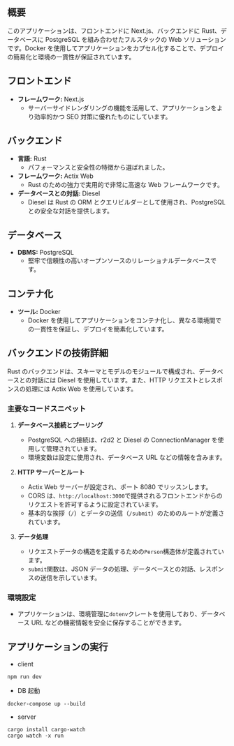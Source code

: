 ## 概要

このアプリケーションは、フロントエンドに Next.js、バックエンドに Rust、データベースに PostgreSQL を組み合わせたフルスタックの Web ソリューションです。Docker を使用してアプリケーションをカプセル化することで、デプロイの簡易化と環境の一貫性が保証されています。

## フロントエンド

- **フレームワーク:** Next.js
  - サーバーサイドレンダリングの機能を活用して、アプリケーションをより効率的かつ SEO 対策に優れたものにしています。

## バックエンド

- **言語:** Rust
  - パフォーマンスと安全性の特徴から選ばれました。
- **フレームワーク:** Actix Web
  - Rust のための強力で実用的で非常に高速な Web フレームワークです。
- **データベースとの対話:** Diesel
  - Diesel は Rust の ORM とクエリビルダーとして使用され、PostgreSQL との安全な対話を提供します。

## データベース

- **DBMS:** PostgreSQL
  - 堅牢で信頼性の高いオープンソースのリレーショナルデータベースです。

## コンテナ化

- **ツール:** Docker
  - Docker を使用してアプリケーションをコンテナ化し、異なる環境間での一貫性を保証し、デプロイを簡素化しています。

## バックエンドの技術詳細

Rust のバックエンドは、スキーマとモデルのモジュールで構成され、データベースとの対話には Diesel を使用しています。また、HTTP リクエストとレスポンスの処理には Actix Web を使用しています。

### 主要なコードスニペット

1. **データベース接続とプーリング**

   - PostgreSQL への接続は、r2d2 と Diesel の ConnectionManager を使用して管理されています。
   - 環境変数は設定に使用され、データベース URL などの情報を含みます。

2. **HTTP サーバーとルート**

   - Actix Web サーバーが設定され、ポート 8080 でリッスンします。
   - CORS は、`http://localhost:3000`で提供されるフロントエンドからのリクエストを許可するように設定されています。
   - 基本的な挨拶（`/`）とデータの送信（`/submit`）のためのルートが定義されています。

3. **データ処理**
   - リクエストデータの構造を定義するための`Person`構造体が定義されています。
   - `submit`関数は、JSON データの処理、データベースとの対話、レスポンスの送信を示しています。

### 環境設定

- アプリケーションは、環境管理に`dotenv`クレートを使用しており、データベース URL などの機密情報を安全に保存することができます。

## アプリケーションの実行

- client

```
npm run dev
```

- DB 起動

```
docker-compose up --build
```

- server

```
cargo install cargo-watch
cargo watch -x run
```
